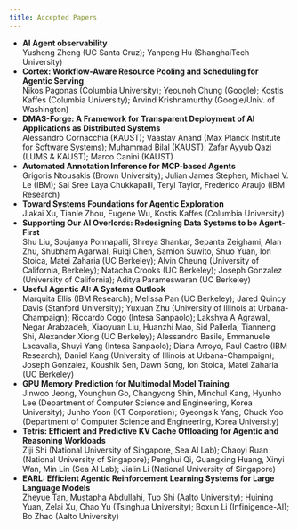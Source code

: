 ```yaml
---
title: Accepted Papers
---
```


<style>
body {
  background:var(--code-bg);
}
.post-content h1 {
  font-size: 35px;
}
object.email {
	height: 2em;
	margin: -1em 0;
	vertical-align: middle;
}
img.sponsor-logo {
    max-width: 50%;
}
</style>

- **AI Agent observability**<br>
  Yusheng Zheng (UC Santa Cruz); Yanpeng Hu (ShanghaiTech University)
- **Cortex: Workflow-Aware Resource Pooling and Scheduling for Agentic Serving**<br>
  Nikos Pagonas (Columbia University); Yeounoh Chung (Google); Kostis Kaffes (Columbia University); Arvind Krishnamurthy (Google/Univ. of Washington)
- **DMAS-Forge: A Framework for Transparent Deployment of AI Applications as Distributed Systems**<br>
  Alessandro Cornacchia (KAUST); Vaastav Anand (Max Planck Institute for Software Systems); Muhammad Bilal (KAUST); Zafar Ayyub Qazi (LUMS & KAUST); Marco Canini (KAUST)
- **Automated Annotation Inference for MCP-based Agents**<br>
  Grigoris Ntousakis (Brown University); Julian James Stephen, Michael V. Le (IBM); Sai Sree Laya Chukkapalli, Teryl Taylor, Frederico Araujo (IBM Research)
- **Toward Systems Foundations for Agentic Exploration**<br>
  Jiakai Xu, Tianle Zhou, Eugene Wu, Kostis Kaffes (Columbia University)
- **Supporting Our AI Overlords: Redesigning Data Systems to be Agent-First**<br>
  Shu Liu, Soujanya Ponnapalli, Shreya Shankar, Sepanta Zeighami, Alan Zhu, Shubham Agarwal, Ruiqi Chen, Samion Suwito, Shuo Yuan, Ion Stoica, Matei Zaharia (UC Berkeley); Alvin Cheung (University of California, Berkeley); Natacha Crooks (UC Berkeley); Joseph Gonzalez (University of California); Aditya Parameswaran (UC Berkeley)
- **Useful Agentic AI: A Systems Outlook**<br>
  Marquita Ellis (IBM Research); Melissa Pan (UC Berkeley); Jared Quincy Davis (Stanford University); Yuxuan Zhu (University of Illinois at Urbana-Champaign); Riccardo Cogo (Intesa Sanpaolo); Lakshya A Agrawal, Negar Arabzadeh, Xiaoyuan Liu, Huanzhi Mao, Sid Pallerla, Tianneng Shi, Alexander Xiong (UC Berkeley); Alessandro Basile, Emmanuele Lacavalla, Shuyi Yang (Intesa Sanpaolo); Diana Arroyo, Paul Castro (IBM Research); Daniel Kang (University of Illinois at Urbana-Champaign); Joseph Gonzalez, Koushik Sen, Dawn Song, Ion Stoica, Matei Zaharia (UC Berkeley)
- **GPU Memory Prediction for Multimodal Model Training**<br>
  Jinwoo Jeong, Younghun Go, Changyong Shin, Minchul Kang, Hyunho Lee (Department of Computer Science and Engineering, Korea University); Junho Yoon (KT Corporation); Gyeongsik Yang, Chuck Yoo (Department of Computer Science and Engineering, Korea University)
- **Tetris: Efficient and Predictive KV Cache Offloading for Agentic and Reasoning Workloads**<br>
  Ziji Shi (National University of Singapore, Sea AI Lab); Chaoyi Ruan (National University of Singapore); Penghui Qi, Guangxing Huang, Xinyi Wan, Min Lin (Sea AI Lab); Jialin Li (National University of Singapore)
- **EARL: Efficient Agentic Reinforcement Learning Systems for Large Language Models**<br>
  Zheyue Tan, Mustapha Abdullahi, Tuo Shi (Aalto University); Huining Yuan, Zelai Xu, Chao Yu (Tsinghua University); Boxun Li (Infinigence-AI); Bo Zhao (Aalto University)
